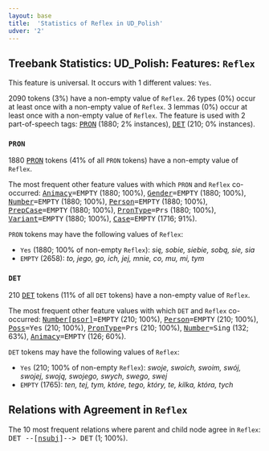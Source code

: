 ```yaml
---
layout: base
title:  'Statistics of Reflex in UD_Polish'
udver: '2'
---
```


## Treebank Statistics: UD_Polish: Features: `Reflex`

This feature is universal.
It occurs with 1 different values: `Yes`.

2090 tokens (3%) have a non-empty value of `Reflex`.
26 types (0%) occur at least once with a non-empty value of `Reflex`.
3 lemmas (0%) occur at least once with a non-empty value of `Reflex`.
The feature is used with 2 part-of-speech tags: <tt><a href="pl-pos-PRON.html">PRON</a></tt> (1880; 2% instances), <tt><a href="pl-pos-DET.html">DET</a></tt> (210; 0% instances).

### `PRON`

1880 <tt><a href="pl-pos-PRON.html">PRON</a></tt> tokens (41% of all `PRON` tokens) have a non-empty value of `Reflex`.

The most frequent other feature values with which `PRON` and `Reflex` co-occurred: <tt><a href="pl-feat-Animacy.html">Animacy</a></tt><tt>=EMPTY</tt> (1880; 100%), <tt><a href="pl-feat-Gender.html">Gender</a></tt><tt>=EMPTY</tt> (1880; 100%), <tt><a href="pl-feat-Number.html">Number</a></tt><tt>=EMPTY</tt> (1880; 100%), <tt><a href="pl-feat-Person.html">Person</a></tt><tt>=EMPTY</tt> (1880; 100%), <tt><a href="pl-feat-PrepCase.html">PrepCase</a></tt><tt>=EMPTY</tt> (1880; 100%), <tt><a href="pl-feat-PronType.html">PronType</a></tt><tt>=Prs</tt> (1880; 100%), <tt><a href="pl-feat-Variant.html">Variant</a></tt><tt>=EMPTY</tt> (1880; 100%), <tt><a href="pl-feat-Case.html">Case</a></tt><tt>=EMPTY</tt> (1716; 91%).

`PRON` tokens may have the following values of `Reflex`:

* `Yes` (1880; 100% of non-empty `Reflex`): <em>się, sobie, siebie, sobą, sie, sia</em>
* `EMPTY` (2658): <em>to, jego, go, ich, jej, mnie, co, mu, mi, tym</em>

### `DET`

210 <tt><a href="pl-pos-DET.html">DET</a></tt> tokens (11% of all `DET` tokens) have a non-empty value of `Reflex`.

The most frequent other feature values with which `DET` and `Reflex` co-occurred: <tt><a href="pl-feat-Number-psor.html">Number[psor]</a></tt><tt>=EMPTY</tt> (210; 100%), <tt><a href="pl-feat-Person.html">Person</a></tt><tt>=EMPTY</tt> (210; 100%), <tt><a href="pl-feat-Poss.html">Poss</a></tt><tt>=Yes</tt> (210; 100%), <tt><a href="pl-feat-PronType.html">PronType</a></tt><tt>=Prs</tt> (210; 100%), <tt><a href="pl-feat-Number.html">Number</a></tt><tt>=Sing</tt> (132; 63%), <tt><a href="pl-feat-Animacy.html">Animacy</a></tt><tt>=EMPTY</tt> (126; 60%).

`DET` tokens may have the following values of `Reflex`:

* `Yes` (210; 100% of non-empty `Reflex`): <em>swoje, swoich, swoim, swój, swojej, swoją, swojego, swych, swego, swej</em>
* `EMPTY` (1765): <em>ten, tej, tym, które, tego, który, te, kilka, która, tych</em>

## Relations with Agreement in `Reflex`

The 10 most frequent relations where parent and child node agree in `Reflex`:
<tt>DET --[<tt><a href="pl-dep-nsubj.html">nsubj</a></tt>]--> DET</tt> (1; 100%).

